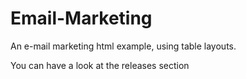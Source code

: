# Email-Marketing
An e-mail marketing html example, using table layouts.

You can have a look at the releases section

